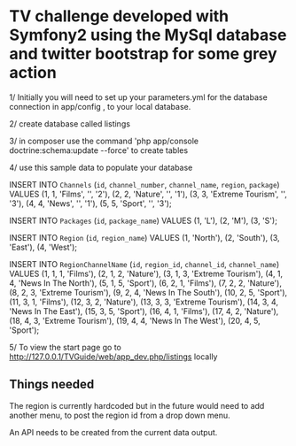 TV challenge developed with Symfony2 using the MySql database and twitter bootstrap for some grey action
==========

1/ Initially you will need to set up your parameters.yml for the database connection in app/config , to your local database. 

2/ create database called listings

3/ in composer use the command 'php app/console doctrine:schema:update --force' to create tables

4/ use this sample data to populate your database 


INSERT INTO `Channels` (`id`, `channel_number`, `channel_name`, `region`, `package`) VALUES
(1, 1, 'Films', '', '2'),
(2, 2, 'Nature', '', '1'),
(3, 3, 'Extreme Tourism', '', '3'),
(4, 4, 'News', '', '1'),
(5, 5, 'Sport', '', '3');

INSERT INTO `Packages` (`id`, `package_name`) VALUES
(1, 'L'),
(2, 'M'),
(3, 'S');



INSERT INTO `Region` (`id`, `region_name`) VALUES
(1, 'North'),
(2, 'South'),
(3, 'East'),
(4, 'West');



INSERT INTO `RegionChannelName` (`id`, `region_id`, `channel_id`, `channel_name`) VALUES
(1, 1, 1, 'Films'),
(2, 1, 2, 'Nature'),
(3, 1, 3, 'Extreme Tourism'),
(4, 1, 4, 'News In The North'),
(5, 1, 5, 'Sport'),
(6, 2, 1, 'Films'),
(7, 2, 2, 'Nature'),
(8, 2, 3, 'Extreme Tourism'),
(9, 2, 4, 'News In The South'),
(10, 2, 5, 'Sport'),
(11, 3, 1, 'Films'),
(12, 3, 2, 'Nature'),
(13, 3, 3, 'Extreme Tourism'),
(14, 3, 4, 'News In The East'),
(15, 3, 5, 'Sport'),
(16, 4, 1, 'Films'),
(17, 4, 2, 'Nature'),
(18, 4, 3, 'Extreme Tourism'),
(19, 4, 4, 'News In The West'),
(20, 4, 5, 'Sport');


5/ To view the start page go to http://127.0.0.1/TVGuide/web/app_dev.php/listings locally

Things needed 
-----------------------------------------------------------

The region is currently hardcoded but in the future would need to add another menu, to post the region id from a drop down menu. 

An API needs to be created from the current data output. 



